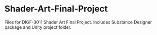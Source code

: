 # Shader-Art-Final-Project

Files for DIGF-3011 Shader Art Final Project.
Includes Substance Designer package and Unity project folder.
